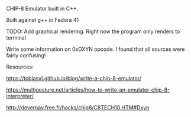 CHIP-8 Emulator built in C++.

Built against g++ in Fedora 41

TODO: 
Add graphical rendering. Right now the program only renders to terminal

Write some information on 0xDXYN opcode. I found that all sources were fairly confusing!

Resources: 

https://tobiasvl.github.io/blog/write-a-chip-8-emulator/

https://multigesture.net/articles/how-to-write-an-emulator-chip-8-interpreter/

http://devernay.free.fr/hacks/chip8/C8TECH10.HTM#Dxyn
